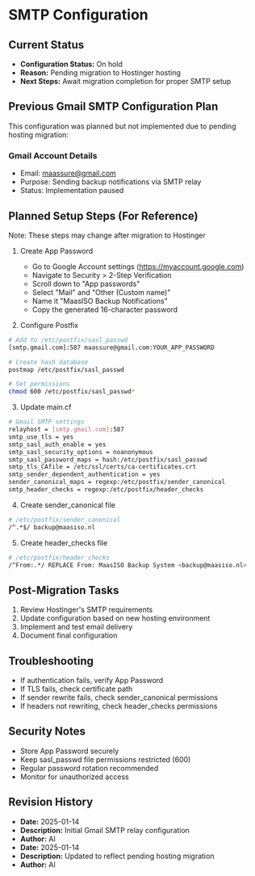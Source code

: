 # SMTP Configuration

## Current Status
- **Configuration Status:** On hold
- **Reason:** Pending migration to Hostinger hosting
- **Next Steps:** Await migration completion for proper SMTP setup

## Previous Gmail SMTP Configuration Plan
This configuration was planned but not implemented due to pending hosting migration:

### Gmail Account Details
- Email: maassure@gmail.com
- Purpose: Sending backup notifications via SMTP relay
- Status: Implementation paused

## Planned Setup Steps (For Reference)
Note: These steps may change after migration to Hostinger

1. Create App Password
   - Go to Google Account settings (https://myaccount.google.com)
   - Navigate to Security > 2-Step Verification
   - Scroll down to "App passwords"
   - Select "Mail" and "Other (Custom name)"
   - Name it "MaasISO Backup Notifications"
   - Copy the generated 16-character password

2. Configure Postfix
```bash
# Add to /etc/postfix/sasl_passwd
[smtp.gmail.com]:587 maassure@gmail.com:YOUR_APP_PASSWORD

# Create hash database
postmap /etc/postfix/sasl_passwd

# Set permissions
chmod 600 /etc/postfix/sasl_passwd*
```

3. Update main.cf
```bash
# Gmail SMTP settings
relayhost = [smtp.gmail.com]:587
smtp_use_tls = yes
smtp_sasl_auth_enable = yes
smtp_sasl_security_options = noanonymous
smtp_sasl_password_maps = hash:/etc/postfix/sasl_passwd
smtp_tls_CAfile = /etc/ssl/certs/ca-certificates.crt
smtp_sender_dependent_authentication = yes
sender_canonical_maps = regexp:/etc/postfix/sender_canonical
smtp_header_checks = regexp:/etc/postfix/header_checks
```

4. Create sender_canonical file
```bash
# /etc/postfix/sender_canonical
/^.*$/ backup@maasiso.nl
```

5. Create header_checks file
```bash
# /etc/postfix/header_checks
/^From:.*/ REPLACE From: MaasISO Backup System <backup@maasiso.nl>
```

## Post-Migration Tasks
1. Review Hostinger's SMTP requirements
2. Update configuration based on new hosting environment
3. Implement and test email delivery
4. Document final configuration

## Troubleshooting
- If authentication fails, verify App Password
- If TLS fails, check certificate path
- If sender rewrite fails, check sender_canonical permissions
- If headers not rewriting, check header_checks permissions

## Security Notes
- Store App Password securely
- Keep sasl_passwd file permissions restricted (600)
- Regular password rotation recommended
- Monitor for unauthorized access

## Revision History
- **Date:** 2025-01-14
- **Description:** Initial Gmail SMTP relay configuration
- **Author:** AI
- **Date:** 2025-01-14
- **Description:** Updated to reflect pending hosting migration
- **Author:** AI
